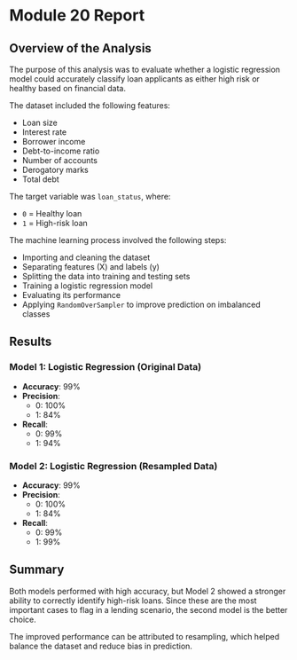 # Module 20 Report 

## Overview of the Analysis
The purpose of this analysis was to evaluate whether a logistic regression model could accurately classify loan applicants as either high risk or healthy based on financial data.

The dataset included the following features:
- Loan size
- Interest rate
- Borrower income
- Debt-to-income ratio
- Number of accounts
- Derogatory marks
- Total debt

The target variable was `loan_status`, where:
- `0` = Healthy loan
- `1` = High-risk loan

The machine learning process involved the following steps:
- Importing and cleaning the dataset
- Separating features (X) and labels (y)
- Splitting the data into training and testing sets
- Training a logistic regression model
- Evaluating its performance
- Applying `RandomOverSampler` to improve prediction on imbalanced classes

## Results

### Model 1: Logistic Regression (Original Data)
- **Accuracy**: 99%
- **Precision**: 
  - 0: 100%
  - 1: 84%
- **Recall**:
  - 0: 99%
  - 1: 94%

### Model 2: Logistic Regression (Resampled Data)
- **Accuracy**: 99%
- **Precision**: 
  - 0: 100%
  - 1: 84%
- **Recall**:
  - 0: 99%
  - 1: 99%

## Summary

Both models performed with high accuracy, but Model 2 showed a stronger ability to correctly identify high-risk loans. Since these are the most important cases to flag in a lending scenario, the second model is the better choice.

The improved performance can be attributed to resampling, which helped balance the dataset and reduce bias in prediction.
